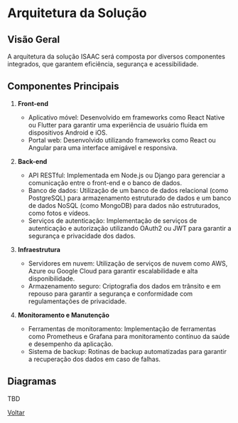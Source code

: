 # Arquitetura da Solução

## Visão Geral
A arquitetura da solução ISAAC será composta por diversos componentes integrados, que garantem eficiência, segurança e acessibilidade.

## Componentes Principais
1. **Front-end**
   - Aplicativo móvel: Desenvolvido em frameworks como React Native ou Flutter para garantir uma experiência de usuário fluida em dispositivos Android e iOS.
   - Portal web: Desenvolvido utilizando frameworks como React ou Angular para uma interface amigável e responsiva.

2. **Back-end**
   - API RESTful: Implementada em Node.js ou Django para gerenciar a comunicação entre o front-end e o banco de dados.
   - Banco de dados: Utilização de um banco de dados relacional (como PostgreSQL) para armazenamento estruturado de dados e um banco de dados NoSQL (como MongoDB) para dados não estruturados, como fotos e vídeos.
   - Serviços de autenticação: Implementação de serviços de autenticação e autorização utilizando OAuth2 ou JWT para garantir a segurança e privacidade dos dados.

3. **Infraestrutura**
   - Servidores em nuvem: Utilização de serviços de nuvem como AWS, Azure ou Google Cloud para garantir escalabilidade e alta disponibilidade.
   - Armazenamento seguro: Criptografia dos dados em trânsito e em repouso para garantir a segurança e conformidade com regulamentações de privacidade.

4. **Monitoramento e Manutenção**
   - Ferramentas de monitoramento: Implementação de ferramentas como Prometheus e Grafana para monitoramento contínuo da saúde e desempenho da aplicação.
   - Sistema de backup: Rotinas de backup automatizadas para garantir a recuperação dos dados em caso de falhas.

## Diagramas
TBD

[Voltar](index.md)

